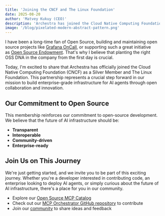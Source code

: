 ```yaml
---
title: 'Joining the CNCF and The Linux Foundation'
date: 2025-08-20
author: 'Matvey Kukuy (CEO)'
description: 'Archestra has joined the Cloud Native Computing Foundation (CNCF) and The Linux Foundation to reinforces our commitment to open-source.'
image: '/blog/pixelated-modern-abstract-pattern.png'
---
```


I have been a long-time fan of Open Source, building and maintaining open source projects like [Grafana OnCall](https://github.com/grafana/oncall), or supporting such a great initiative as [Open Source Endowment](https://endowment.dev/). That's why I believe that planting the right OSS DNA in the company from the first day is crucial.

Today, I'm excited to share that Archestra has officially joined the Cloud Native Computing Foundation (CNCF) as a Silver Member and The Linux Foundation. This partnership represents a crucial step forward in our mission to build enterprise-grade infrastructure for AI agents through open collaboration and innovation.

## Our Commitment to Open Source

This membership reinforces our commitment to open-source development. We believe that the future of AI infrastructure should be:

- **Transparent**
- **Interoperable**
- **Community-driven**
- **Enterprise-ready**

## Join Us on This Journey

We're just getting started, and we invite you to be part of this exciting journey. Whether you're a developer interested in contributing code, an enterprise looking to deploy AI agents, or simply curious about the future of AI infrastructure, there's a place for you in our community.

- Explore our [Open Source MCP Catalog](/mcp-catalog)
- Check out our [MCP Orchestrator GitHub repository](https://github.com/archestra-ai/archestra) to contribute
- Join our [community](https://join.slack.com/t/archestracommunity/shared_invite/zt-39yk4skox-zBF1NoJ9u4t59OU8XxQChg) to share ideas and feedback
